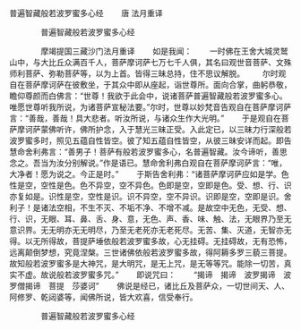   普遍智藏般若波罗蜜多心经
　　唐 法月重译




　　　　普遍智藏般若波罗蜜多心经

　　　　摩竭提国三藏沙门法月重译
　　如是我闻：
　　一时佛在王舍大城灵鹫山中，与大比丘众满百千人，菩萨摩诃萨七万七千人俱，其名曰观世音菩萨、文殊师利菩萨、弥勒菩萨等，以为上首。皆得三昧总持，住不思议解脱。
　　尔时观自在菩萨摩诃萨在彼敷坐，于其众中即从座起，诣世尊所。面向合掌，曲躬恭敬，瞻仰尊颜而白佛言：“世尊！我欲于此会中，说诸菩萨普遍智藏般若波罗蜜多心。唯愿世尊听我所说，为诸菩萨宣秘法要。”尔时，世尊以妙梵音告观自在菩萨摩诃萨言：“善哉，善哉！具大悲者。听汝所说，与诸众生作大光明。”
　　于是观自在菩萨摩诃萨蒙佛听许，佛所护念，入于慧光三昧正受。入此定已，以三昧力行深般若波罗蜜多时，照见五蕴自性皆空。彼了知五蕴自性皆空，从彼三昧安详而起。即告慧命舍利弗言：“善男子！菩萨有般若波罗蜜多心，名普遍智藏。汝今谛听，善思念之。吾当为汝分别解说。”作是语已。慧命舍利弗白观自在菩萨摩诃萨言：“唯，大净者！愿为说之。今正是时。”
　　于斯告舍利弗：“诸菩萨摩诃萨应如是学。色性是空，空性是色。色不异空，空不异色。色即是空，空即是色。受、想、行、识亦复如是。识性是空，空性是识。识不异空，空不异识。识即是空，空即是识。舍利子！是诸法空相，不生不灭、不垢不净、不增不减。是故空中无色，无受、想、行、识，无眼、耳、鼻、舌、身、意，无色、声、香、味、触、法，无眼界乃至无意识界。无无明亦无无明尽，乃至无老死亦无老死尽。无苦、集、灭道，无智亦无得。以无所得故，菩提萨埵依般若波罗蜜多故，心无挂碍。无挂碍故，无有恐怖，远离颠倒梦想，究竟涅槃。三世诸佛依般若波罗蜜多故，得阿耨多罗三藐三菩提。故知般若波罗蜜多是大神咒，是大明咒，是无上咒，是无等等咒。能除一切苦，真实不虚。故说般若波罗蜜多咒。”
　　即说咒曰：
　　“揭谛　揭谛　波罗揭谛　波罗僧揭谛　菩提　莎婆诃”
　　佛说是经已，诸比丘及菩萨众，一切世间天、人、阿修罗、乾闼婆等，闻佛所说，皆大欢喜，信受奉行。

　　　　普遍智藏般若波罗蜜多心经


